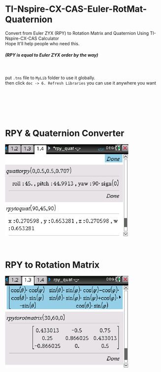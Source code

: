 # TI-Nspire-CX-CAS-Euler-RotMat-Quaternion
Convert from Euler ZYX (RPY) to Rotation Matrix and Quaternion Using TI-Nspire-CX-CAS Calculator  
Hope It'll help people who need this.
##### (RPY is equal to Euler ZYX order by the way)  
  <br /><br />
put `.tns` file to `MyLib` folder to use it globally.  
then click `doc -> 6. Refresh Libraries` you can use it anywhere you want

  <br /><br /><br /><br /><br />
  
  
# RPY & Quaternion Converter  
<img src="/pictures/rpy_quat.png" width="400" >
  <br /><br /><br />
  
  
# RPY to Rotation Matrix  
<img src="/pictures/rpy_to_rotmat.png" width="400" >

